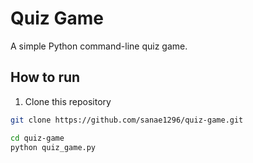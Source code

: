 # Quiz Game

A simple Python command-line quiz game.

## How to run

1. Clone this repository
```bash
git clone https://github.com/sanae1296/quiz-game.git

cd quiz-game
python quiz_game.py

